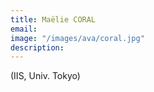 ```yaml
---
title: Maëlie CORAL
email: 
image: "/images/ava/coral.jpg"
description:  
---
```


(IIS, Univ. Tokyo)
